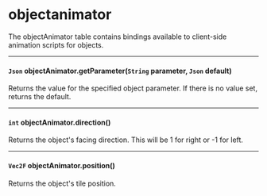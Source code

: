 # objectanimator

The objectAnimator table contains bindings available to client-side animation scripts for objects.

---

#### `Json` objectAnimator.getParameter(`String` parameter, `Json` default)

Returns the value for the specified object parameter. If there is no value set, returns the default.

---

#### `int` objectAnimator.direction()

Returns the object's facing direction. This will be 1 for right or -1 for left.

---

#### `Vec2F` objectAnimator.position()

Returns the object's tile position.

